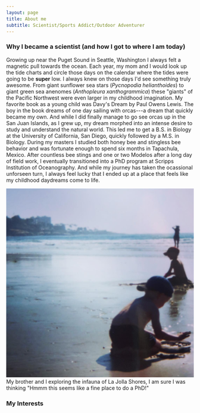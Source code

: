 ```yaml
---
layout: page
title: About me
subtitle: Scientist/Sports Addict/Outdoor Adventurer
---
```


### Why I became a scientist (and how I got to where I am today)

Growing up near the Puget Sound in Seattle, Washington I always felt a magnetic pull towards the ocean. Each year, my mom and I would look up the tide charts and circle those days on the calendar where the tides were going to be **super** low. I always knew on those days I'd see something truly awesome. From giant sunflower sea stars (*Pycnopodia helianthoides*) to giant green sea anenomes (*Anthopleura xanthogrammica*) these "giants" of the Pacific Northwest were even larger in my childhood imagination. My favorite book as a young child was Davy's Dream by Paul Owens Lewis. The boy in the book dreams of one day sailing with orcas---a dream that quickly became my own. And while I did finally manage to go see orcas up in the San Juan Islands, as I grew up, my dream morphed into an intense desire to study and understand the natural world. This led me to get a B.S. in Biology at the University of California, San Diego, quickly followed by a M.S. in Biology. During my masters I studied both honey bee and stingless bee behavior and was fortunate enough to spend six months in Tapachula, Mexico. After countless bee stings and one or two Modelos after a long day of field work, I eventually transitioned into a PhD program at Scripps Institution of Oceanography. And while my journey has taken the ocassional unforseen turn, I always feel lucky that I ended up at a place that feels like my childhood daydreams come to life. 

![](img/baby_photo.png)
My brother and I exploring the infauna of La Jolla Shores, I am sure I was thinking "Hmmm this seems like a fine place to do a PhD!"

### My Interests


